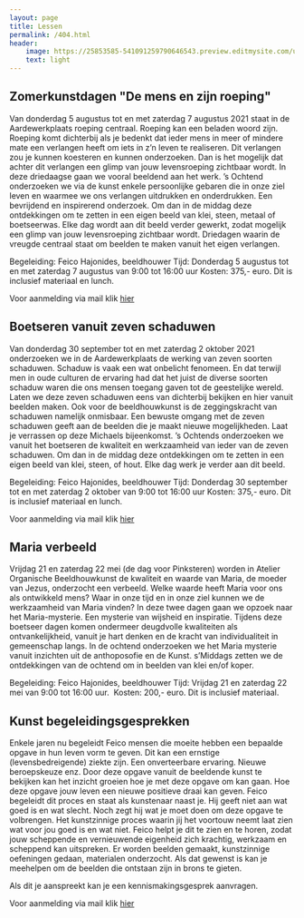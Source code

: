 ```yaml
---
layout: page
title: Lessen
permalink: /404.html
header:
    image: https://25853585-541091259790646543.preview.editmysite.com/uploads/2/5/8/5/25853585/lessen-4-kopie_orig.jpg
    text: light
---
```




## Zomerkunstdagen "De mens en zijn roeping"

Van donderdag 5 augustus tot en met zaterdag 7 augustus 2021 staat in de Aardewerkplaats roeping centraal. Roeping kan een beladen woord zijn. Roeping komt dichterbij als je bedenkt dat ieder mens in meer of mindere mate een verlangen heeft om iets in z’n leven te realiseren. Dit verlangen zou je kunnen koesteren en kunnen onderzoeken. Dan is het mogelijk dat achter dit verlangen een glimp van jouw levensroeping zichtbaar wordt.
In deze driedaagse gaan we vooral beeldend aan het werk.
’s Ochtend onderzoeken we via de kunst enkele persoonlijke gebaren die in onze ziel leven en waarmee we ons verlangen uitdrukken en onderdrukken. Een bevrijdend en inspirerend onderzoek.
Om dan in de middag deze ontdekkingen om te zetten in een eigen beeld van klei, steen, metaal of boetseerwas. Elke dag wordt aan dit beeld verder gewerkt, zodat mogelijk een glimp van jouw levensroeping zichtbaar wordt.
Driedagen waarin de vreugde centraal staat om beelden te maken vanuit het eigen verlangen.

Begeleiding: Feico Hajonides, beeldhouwer
Tijd: Donderdag 5 augustus tot en met zaterdag 7 augustus
van 9:00 tot 16:00 uur
Kosten: 375,- euro. Dit is inclusief materiaal en
lunch.

Voor aanmelding via mail klik [hier](contact.md)


## Boetseren vanuit zeven schaduwen

Van donderdag 30 september tot en met zaterdag 2 oktober 2021 onderzoeken we in de Aardewerkplaats de werking van zeven soorten schaduwen. Schaduw is vaak een wat onbelicht fenomeen. En dat terwijl men in oude culturen de ervaring had dat het juist de diverse soorten schaduw waren die ons mensen toegang gaven tot de geestelijke wereld.
Laten we deze zeven schaduwen eens van dichterbij bekijken en hier vanuit beelden maken. Ook voor de beeldhouwkunst is de zeggingskracht van schaduwen namelijk onmisbaar. Een bewuste omgang met de zeven schaduwen geeft aan de beelden die je maakt nieuwe mogelijkheden. Laat je verrassen op deze Michaels bijeenkomst.
’s Ochtends onderzoeken we vanuit het boetseren de kwaliteit en werkzaamheid van ieder van de zeven schaduwen.
Om dan in de middag deze ontdekkingen om te zetten in een eigen beeld van klei, steen, of hout. Elke dag werk je verder aan dit beeld.

Begeleiding: Feico Hajonides, beeldhouwer
Tijd: Donderdag 30 september tot en met zaterdag 2 oktober
van 9:00 tot 16:00 uur
Kosten: 375,- euro. Dit is inclusief materiaal en
lunch.

Voor aanmelding via mail klik [hier](contact.md)


## Maria verbeeld

Vrijdag 21 en zaterdag 22 mei (de dag voor Pinksteren) worden in Atelier Organische Beeldhouwkunst de kwaliteit en waarde van Maria, de moeder van Jezus, onderzocht een verbeeld.
Welke waarde heeft Maria voor ons als ontwikkeld mens? Waar in onze tijd en in
onze ziel kunnen we de werkzaamheid van Maria vinden?
In deze twee dagen gaan we opzoek naar het Maria-mysterie. Een mysterie van
wijsheid en inspiratie.
Tijdens deze boetseer dagen komen ondermeer deugdvolle kwaliteiten als ontvankelijkheid, vanuit je hart denken en de kracht van individualiteit in
gemeenschap langs.
In de ochtend onderzoeken we het Maria mysterie vanuit inzichten uit de anthoposofie en de Kunst.
s’Middags zetten we de ontdekkingen van de ochtend om in beelden van klei en/of koper.

Begeleiding: Feico Hajonides, beeldhouwer
Tijd: Vrijdag 21 en zaterdag 22 mei van 9:00 tot 16:00 uur.  Kosten: 200,- euro. Dit is inclusief materiaal.


## Kunst begeleidingsgesprekken

Enkele jaren nu begeleidt Feico mensen die moeite hebben een bepaalde opgave in hun leven vorm te geven. Dit kan een ernstige (levensbedreigende) ziekte zijn. Een onverteerbare ervaring. Nieuwe beroepskeuze enz.
Door deze opgave vanuit de beeldende kunst te bekijken kan het inzicht groeien hoe je met deze opgave om kan gaan. Hoe deze opgave jouw leven een nieuwe positieve draai kan geven.
Feico begeleidt dit proces en staat als kunstenaar naast je. Hij geeft niet aan wat goed is en wat slecht. Noch zegt hij wat je moet doen om deze opgave te volbrengen. Het kunstzinnige proces waarin jij het voortouw neemt laat zien wat voor jou goed is en wat niet. Feico helpt je dit te zien en te horen, zodat jouw scheppende en vernieuwende eigenheid zich krachtig, werkzaam en scheppend kan uitspreken.
Er worden beelden gemaakt, kunstzinnige oefeningen gedaan, materialen onderzocht. Als dat gewenst is kan je meehelpen om de beelden die ontstaan zijn in brons te gieten.

Als dit je aanspreekt kan je een kennismakingsgesprek aanvragen.

Voor aanmelding via mail klik [hier](contact.md)
